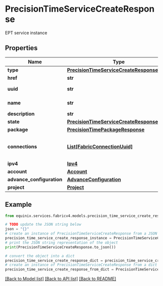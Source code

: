 # PrecisionTimeServiceCreateResponse

EPT service instance

## Properties

Name | Type | Description | Notes
------------ | ------------- | ------------- | -------------
**type** | [**PrecisionTimeServiceCreateResponseType**](PrecisionTimeServiceCreateResponseType.md) |  | 
**href** | **str** |  | 
**uuid** | **str** | uuid of the ept service | 
**name** | **str** | name of the ept service | [optional] 
**description** | **str** |  | [optional] 
**state** | [**PrecisionTimeServiceCreateResponseState**](PrecisionTimeServiceCreateResponseState.md) |  | 
**package** | [**PrecisionTimePackageResponse**](PrecisionTimePackageResponse.md) |  | 
**connections** | [**List[FabricConnectionUuid]**](FabricConnectionUuid.md) | fabric l2 connections used for the ept service | [optional] 
**ipv4** | [**Ipv4**](Ipv4.md) |  | 
**account** | [**Account**](Account.md) |  | [optional] 
**advance_configuration** | [**AdvanceConfiguration**](AdvanceConfiguration.md) |  | [optional] 
**project** | [**Project**](Project.md) |  | [optional] 

## Example

```python
from equinix.services.fabricv4.models.precision_time_service_create_response import PrecisionTimeServiceCreateResponse

# TODO update the JSON string below
json = "{}"
# create an instance of PrecisionTimeServiceCreateResponse from a JSON string
precision_time_service_create_response_instance = PrecisionTimeServiceCreateResponse.from_json(json)
# print the JSON string representation of the object
print(PrecisionTimeServiceCreateResponse.to_json())

# convert the object into a dict
precision_time_service_create_response_dict = precision_time_service_create_response_instance.to_dict()
# create an instance of PrecisionTimeServiceCreateResponse from a dict
precision_time_service_create_response_from_dict = PrecisionTimeServiceCreateResponse.from_dict(precision_time_service_create_response_dict)
```
[[Back to Model list]](../README.md#documentation-for-models) [[Back to API list]](../README.md#documentation-for-api-endpoints) [[Back to README]](../README.md)


